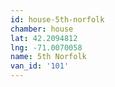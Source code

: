 ```yaml
---
id: house-5th-norfolk
chamber: house
lat: 42.2094812
lng: -71.0070058
name: 5th Norfolk
van_id: '101'
---
```

